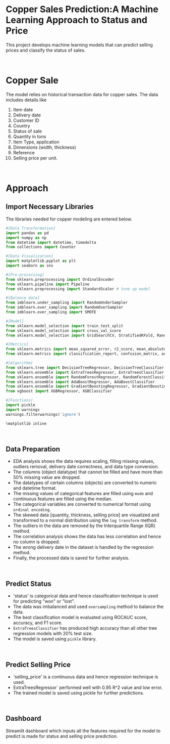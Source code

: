 # Copper Sales Prediction:A Machine Learning Approach to Status and Price
This project develops machine learning models that can predict selling prices and classify the status of sales.

<br>

# Copper Sale
The model relies on historical transaction data for copper sales. The data includes details like
1. Item date
2. Delivery date
3. Customer ID
4. Country
5. Status of sale
6. Quantity in tons
7. Item Type, application
8. Dimensions (width, thickness)
9. Reference
10. Selling price per unit.

<br>

# Approach
## Import Necessary Libraries
The libraries needed for copper modeling are entered below.
``` python
#[Data Transformation]
import pandas as pd
import numpy as np
from datetime import datetime, timedelta
from collections import Counter

#[Data Visualization]
import matplotlib.pyplot as plt
import seaborn as sns

#[Pre-processing]
from sklearn.preprocessing import OrdinalEncoder
from sklearn.pipeline import Pipeline
from sklearn.preprocessing import StandardScaler # tune up model

#[Balance data]
from imblearn.under_sampling import RandomUnderSampler
from imblearn.over_sampling import RandomOverSampler
from imblearn.over_sampling import SMOTE

#[Model]
from sklearn.model_selection import train_test_split
from sklearn.model_selection import cross_val_score     
from sklearn.model_selection import GridSearchCV, StratifiedKFold, RandomizedSearchCV

#[Metrics]
from sklearn.metrics import mean_squared_error, r2_score, mean_absolute_error
from sklearn.metrics import classification_report, confusion_matrix, accuracy_score, f1_score, roc_curve, roc_auc_score

#[Algorithm]
from sklearn.tree import DecisionTreeRegressor, DecisionTreeClassifier
from sklearn.ensemble import ExtraTreesRegressor, ExtraTreesClassifier
from sklearn.ensemble import RandomForestRegressor, RandomForestClassifier
from sklearn.ensemble import AdaBoostRegressor, AdaBoostClassifier
from sklearn.ensemble import GradientBoostingRegressor, GradientBoostingClassifier
from xgboost import XGBRegressor, XGBClassifier

#[Functions]
import pickle
import warnings
warnings.filterwarnings('ignore')

%matplotlib inline
```
<br>

## Data Preparation
- EDA analysis shows the data requires scaling, filling missing values, outliers removal, delivery date correctness, and data type conversion.
- The columns (object datatype) that cannot be filled and have more than 50% missing value are dropped.
- The datatypes of certain columns (objects) are converted to numeric and datetime format.
- The missing values of categorical features are filled using `mode` and continuous features are filled using the median.
- The categorical variables are converted to numerical format using `ordinal encoding`.
- The skewed data [quantity, thickness, selling price] are visualized and transformed to a normal distribution using the `log transform` method.
- The outliers in the data are removed by the Interquartile Range (IQR) method.
- The correlation analysis shows the data has less correlation and hence no column is dropped.
- The wrong delivery date in the dataset is handled by the regression method.
- Finally, the processed data is saved for further analysis.

<br>

## Predict Status
- 'status' is categorical data and hence classification technique is used for predicting "won" or "lost".
- The data was imbalanced and used `oversampling` method to balance the data.
- The best classification model is evaluated using ROCAUC score, accuracy, and F1 score.
- `ExtraTreesClassifier` has produced high accuracy than all other tree regression models with 
20% test size.
- The model is saved using `pickle` library.

<br>

## Predict Selling Price
- 'selling_price' is a continuous data and hence regression technique is used.
- ExtraTreesRegressor` performed well with 0.95 R^2 value and low error.
- The trained model is saved using pickle for further predictions.

<br>

## Dashboard
Streamlit dashboard which inputs all the features required for the model to predict is made for status and selling price prediction.
